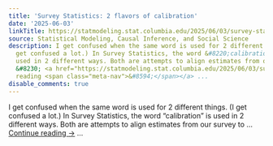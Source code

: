 ```yaml
---
title: 'Survey Statistics: 2 flavors of calibration'
date: '2025-06-03'
linkTitle: https://statmodeling.stat.columbia.edu/2025/06/03/survey-statistics-2-flavors-of-calibration/
source: Statistical Modeling, Causal Inference, and Social Science
description: I get confused when the same word is used for 2 different things. (I
  get confused a lot.) In Survey Statistics, the word &#8220;calibration&#8221; is
  used in 2 different ways. Both are attempts to align estimates from our survey to
  &#8230; <a href="https://statmodeling.stat.columbia.edu/2025/06/03/survey-statistics-2-flavors-of-calibration/">Continue
  reading <span class="meta-nav">&#8594;</span></a> ...
disable_comments: true
---
```

I get confused when the same word is used for 2 different things. (I get confused a lot.) In Survey Statistics, the word &#8220;calibration&#8221; is used in 2 different ways. Both are attempts to align estimates from our survey to &#8230; <a href="https://statmodeling.stat.columbia.edu/2025/06/03/survey-statistics-2-flavors-of-calibration/">Continue reading <span class="meta-nav">&#8594;</span></a> ...